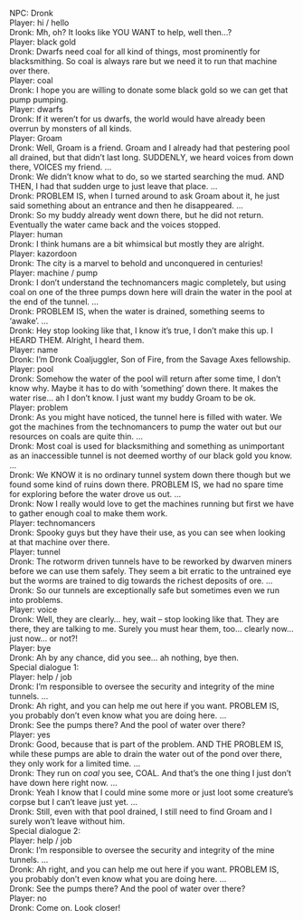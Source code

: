NPC: Dronk  
Player: hi / hello  
Dronk: Mh, oh? It looks like YOU WANT to help, well then…?  
Player: black gold  
Dronk: Dwarfs need coal for all kind of things, most prominently for blacksmithing. So coal is always rare but we need it to run that machine over there.  
Player: coal  
Dronk: I hope you are willing to donate some black gold so we can get that pump pumping.  
Player: dwarfs  
Dronk: If it weren’t for us dwarfs, the world would have already been overrun by monsters of all kinds.  
Player: Groam  
Dronk: Well, Groam is a friend. Groam and I already had that pestering pool all drained, but that didn’t last long. SUDDENLY, we heard voices from down there, VOICES my friend. …  
Dronk: We didn’t know what to do, so we started searching the mud. AND THEN, I had that sudden urge to just leave that place. …  
Dronk: PROBLEM IS, when I turned around to ask Groam about it, he just said something about an entrance and then he disappeared. …  
Dronk: So my buddy already went down there, but he did not return. Eventually the water came back and the voices stopped.  
Player: human  
Dronk: I think humans are a bit whimsical but mostly they are alright.  
Player: kazordoon  
Dronk: The city is a marvel to behold and unconquered in centuries!  
Player: machine / pump  
Dronk: I don’t understand the technomancers magic completely, but using coal on one of the three pumps down here will drain the water in the pool at the end of the tunnel. …  
Dronk: PROBLEM IS, when the water is drained, something seems to ‘awake’. …  
Dronk: Hey stop looking like that, I know it’s true, I don’t make this up. I HEARD THEM. Alright, I heard them.  
Player: name  
Dronk: I’m Dronk Coaljuggler, Son of Fire, from the Savage Axes fellowship.  
Player: pool  
Dronk: Somehow the water of the pool will return after some time, I don’t know why. Maybe it has to do with ‘something’ down there. It makes the water rise… ah I don’t know. I just want my buddy Groam to be ok.  
Player: problem  
Dronk: As you might have noticed, the tunnel here is filled with water. We got the machines from the technomancers to pump the water out but our resources on coals are quite thin. …  
Dronk: Most coal is used for blacksmithing and something as unimportant as an inaccessible tunnel is not deemed worthy of our black gold you know. …  
Dronk: We KNOW it is no ordinary tunnel system down there though but we found some kind of ruins down there. PROBLEM IS, we had no spare time for exploring before the water drove us out. …  
Dronk: Now I really would love to get the machines running but first we have to gather enough coal to make them work.  
Player: technomancers  
Dronk: Spooky guys but they have their use, as you can see when looking at that machine over there.  
Player: tunnel  
Dronk: The rotworm driven tunnels have to be reworked by dwarven miners before we can use them safely. They seem a bit erratic to the untrained eye but the worms are trained to dig towards the richest deposits of ore. …  
Dronk: So our tunnels are exceptionally safe but sometimes even we run into problems.  
Player: voice  
Dronk: Well, they are clearly… hey, wait – stop looking like that. They are there, they are talking to me. Surely you must hear them, too… clearly now… just now… or not?!  
Player: bye  
Dronk: Ah by any chance, did you see… ah nothing, bye then.  
Special dialogue 1:  
Player: help / job  
Dronk: I’m responsible to oversee the security and integrity of the mine tunnels. …  
Dronk: Ah right, and you can help me out here if you want. PROBLEM IS, you probably don’t even know what you are doing here. …  
Dronk: See the pumps there? And the pool of water over there?  
Player: yes  
Dronk: Good, because that is part of the problem. AND THE PROBLEM IS, while these pumps are able to drain the water out of the pond over there, they only work for a limited time. …  
Dronk: They run on *coal* you see, COAL. And that’s the one thing I just don’t have down here right now. …  
Dronk: Yeah I know that I could mine some more or just loot some creature’s corpse but I can’t leave just yet. …  
Dronk: Still, even with that pool drained, I still need to find Groam and I surely won’t leave without him.  
Special dialogue 2:  
Player: help / job  
Dronk: I’m responsible to oversee the security and integrity of the mine tunnels. …  
Dronk: Ah right, and you can help me out here if you want. PROBLEM IS, you probably don’t even know what you are doing here. …  
Dronk: See the pumps there? And the pool of water over there?  
Player: no  
Dronk: Come on. Look closer!  
